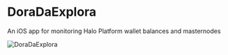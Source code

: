 # DoraDaExplora
An iOS app for monitoring Halo Platform wallet balances and masternodes

![DoraDaExplora](https://imgur.com/a/4E3i7OV)

